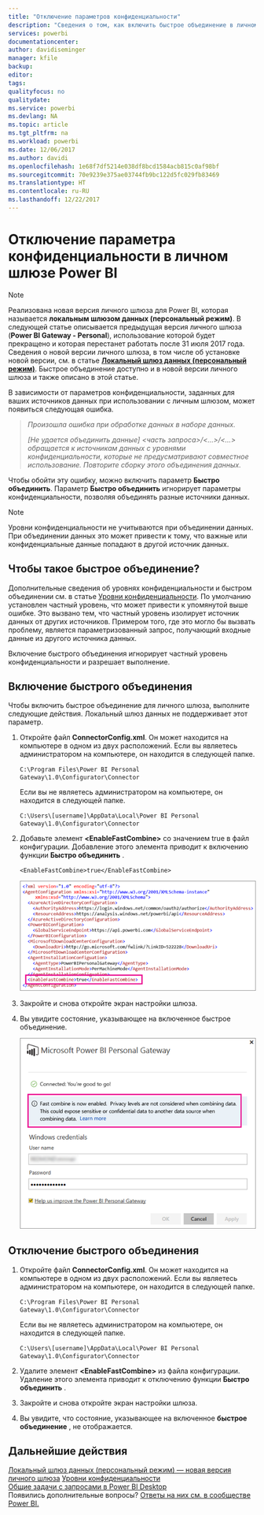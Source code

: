 ```yaml
---
title: "Отключение параметров конфиденциальности"
description: "Сведения о том, как включить быстрое объединение в личном шлюзе, чтобы отключить параметры конфиденциальности для обновления."
services: powerbi
documentationcenter: 
author: davidiseminger
manager: kfile
backup: 
editor: 
tags: 
qualityfocus: no
qualitydate: 
ms.service: powerbi
ms.devlang: NA
ms.topic: article
ms.tgt_pltfrm: na
ms.workload: powerbi
ms.date: 12/06/2017
ms.author: davidi
ms.openlocfilehash: 1e68f7df5214e038df8bcd1584acb815c0af98bf
ms.sourcegitcommit: 70e9239e375ae03744fb9bc122d5fc029fb83469
ms.translationtype: HT
ms.contentlocale: ru-RU
ms.lasthandoff: 12/22/2017
---
```

# <a name="disable-privacy-setting-in-power-bi-gateway---personal"></a>Отключение параметра конфиденциальности в личном шлюзе Power BI
> [!NOTE]
> Реализована новая версия личного шлюза для Power BI, которая называется **локальным шлюзом данных (персональный режим)**. В следующей статье описывается предыдущая версия личного шлюза (**Power BI Gateway - Personal**), использование которой будет прекращено и которая перестанет работать после 31 июля 2017 года. Сведения о новой версии личного шлюза, в том числе об установке новой версии, см. в статье [**Локальный шлюз данных (персональный режим)**](service-gateway-personal-mode.md). Быстрое объединение доступно и в новой версии личного шлюза и также описано в этой статье.
> 
> 

В зависимости от параметров конфиденциальности, заданных для ваших источников данных при использовании с личным шлюзом, может появиться следующая ошибка.

> *Произошла ошибка при обработке данных в наборе данных.*
> 
> *[Не удается объединить данные] &lt;часть запроса&gt;/&lt;…&gt;/&lt;…&gt; обращается к источникам данных с уровнями конфиденциальности, которые не предусматривают совместное использование. Повторите сборку этого объединения данных.*
> 
> 

Чтобы обойти эту ошибку, можно включить параметр **Быстро объединить**. Параметр **Быстро объединить** игнорирует параметры конфиденциальности, позволяя объединять разные источники данных.

> [!NOTE]
> Уровни конфиденциальности не учитываются при объединении данных. При объединении данных это может привести к тому, что важные или конфиденциальные данные попадают в другой источник данных.
> 
> 

## <a name="what-is-fast-combine"></a>Чтобы такое быстрое объединение?
Дополнительные сведения об уровнях конфиденциальности и быстром объединении см. в статье [Уровни конфиденциальности](https://support.office.com/en-us/article/Privacy-levels-Power-Query-CC3EDE4D-359E-4B28-BC72-9BEE7900B540). По умолчанию установлен частный уровень, что может привести к упомянутой выше ошибке. Это вызвано тем, что частный уровень изолирует источник данных от других источников. Примером того, где это могло бы вызвать проблему, является параметризованный запрос, получающий входные данные из другого источника данных.

Включение быстрого объединения игнорирует частный уровень конфиденциальности и разрешает выполнение.

## <a name="turn-on-fast-combine"></a>Включение быстрого объединения
Чтобы включить быстрое объединение для личного шлюза, выполните следующие действия. Локальный шлюз данных не поддерживает этот параметр.

1. Откройте файл **ConnectorConfig.xml**.  Он может находится на компьютере в одном из двух расположений.  Если вы являетесь администратором на компьютере, он находится в следующей папке.
   
    <pre><code>C:\Program Files\Power BI Personal Gateway\1.0\Configurator\Connector</code></pre>
   
    Если вы не являетесь администратором на компьютере, он находится в следующей папке.
   
    <pre><code>C:\Users\[username]\AppData\Local\Power BI Personal Gateway\1.0\Configurator\Connector</code></pre>
    
2. Добавьте элемент **&lt;EnableFastCombine&gt;** со значением true в файл конфигурации. Добавление этого элемента приводит к включению функции **Быстро объединить** .
   
   <pre><code>&lt;EnableFastCombine&gt;true&lt;/EnableFastCombine&gt;</code></pre>
   
   ![](media/refresh-enable-fast-combine/configfile.png)
3. Закройте и снова откройте экран настройки шлюза.
4. Вы увидите состояние, указывающее на включенное быстрое объединение.
   
   ![](media/refresh-enable-fast-combine/fastcombineenabled.png)

## <a name="turn-off-fast-combine"></a>Отключение быстрого объединения
1. Откройте файл **ConnectorConfig.xml**.  Он может находится на компьютере в одном из двух расположений.  Если вы являетесь администратором на компьютере, он находится в следующей папке.
   
    <pre><code>C:\Program Files\Power BI Personal Gateway\1.0\Configurator\Connector</code></pre>
   
    Если вы не являетесь администратором на компьютере, он находится в следующей папке.
   
    <pre><code>C:\Users\[username]\AppData\Local\Power BI Personal Gateway\1.0\Configurator\Connector</code></pre>

2. Удалите элемент **&lt;EnableFastCombine&gt;** из файла конфигурации. Удаление этого элемента приводит к отключению функции **Быстро объединить** .
3. Закройте и снова откройте экран настройки шлюза.
4. Вы увидите, что состояние, указывающее на включенное **быстрое объединение** , не отображается.

## <a name="next-steps"></a>Дальнейшие действия
[Локальный шлюз данных (персональный режим) — новая версия личного шлюза](service-gateway-personal-mode.md)
[Уровни конфиденциальности](https://support.office.com/en-us/article/Privacy-levels-Power-Query-CC3EDE4D-359E-4B28-BC72-9BEE7900B540)  
[Общие задачи с запросами в Power BI Desktop](desktop-common-query-tasks.md)  
Появились дополнительные вопросы? [Ответы на них см. в сообществе Power BI.](http://community.powerbi.com/)

